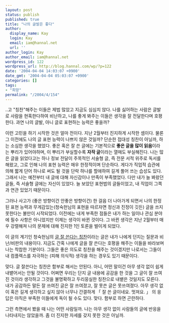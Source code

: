 ```yaml
---
layout: post
status: publish
published: true
title: "나의 글발은 좋다"
author:
  display_name: Kay
  login: Kay
  email: iam@hannal.net
  url: ''
author_login: Kay
author_email: iam@hannal.net
wordpress_id: 122
wordpress_url: http://blog.hannal.com/wp/?p=122
date: '2004-04-04 14:03:07 +0900'
date_gmt: '2004-04-04 05:03:07 +0900'
categories: []
tags:
- "희망"
permalink: "/2004/4/154"
---
```

<p>..고 "칭찬"해주는 이들은 제법 많았고 지금도 심심치 않다. 나를 싫어하는 사람은 글발로 사람을 현혹한다하여 비난하고, 나를 좋게 봐주는 이들은 생각을 잘 전달한다며 호평한다. 과연 나의 글발, 아니 글로 표현하는 능력은 좋을까?</p>
<p>이런 고민을 하기 시작한 것은 얼마 전이다. 지난 2월부터 진지하게 시작한 셈이다. 물론 그 이전에도 나의 글 표현 능력이 나쁘지 않은 것일까? 단순한 접대성 칭찬이 아닐까, 하는 소심한 생각을 했었다. 좋은 혹은 잘 쓴 글에는 기본적으로 <b>좋은 글을 많이 읽음</b>이라는 뿌리가 있어야하며, 이 뿌리가 부실할수록 <b>자작 글</b>이라는 열매도 부실해진다. 나는 많은 글을 읽었다고는 하나 정보 전달이 주목적인 서술형 글, 즉 전문 서적 위주로 독서를 해왔고, 그로 인해 나의 표현 능력은 매우 한정적이며 단순하다. 게다가 직업적 습관에 의해 짧게 단어 하나로 써도 될 것을 단락 하나를 할애하여 길게 풀어 쓰는 습성도 있다. 그래서 나는 예전부터 내 글에 대해 자신감이나 만족이 부족했었다. 다만 내가 늘 봐왔던 글들, 즉 서술형 글에는 자신이 있었다. 늘 보았던 표현법의 글들이었고, 내 직업이 그쪽과 연관 있었기 때문이다.</p>
<p>그러나 사고가 (좋은 방향이건 안좋은 방향이건) 한 걸음 더 나아가게 되면서 나의 한정된 표현 능력과 무게감있는(청숙헌님의 표현을 따르자면 정신과 진정이 깃든) 글을 쓰지 못한다는 불만이 시작되었다. 이전에는 내게 부족한 점들은 내가 하는 일이나 관심 분야에 필수 사항은 아니었지만 이제는 생각이 바뀐 것이다. 그 바뀐 생각은 지난 2월부터 매우 강렬해져 나의 문제에 대해 진지한 1인 토론을 벌이게 되었다.</p>
<p>이 글의 계기인 청숙헌님의 <a href="http://blog.naver.com/atheist/100001603732" target="_blank">글 잘 쓴다는 칭찬</a>이라는 글은 내가 나에게 던지는 질문과 비난/비판의 내용이다. 지금도 간혹 나에게 글을 잘 쓴다는 호평을 해주는 이들을 바라보며 나는 착찹한 기분이다. 그들은 좋은 의도로 칭찬을 해주는 것이겠지만 나로서는 그들이 내 컴플렉스를 자극하는 (피해 의식적) 생각을 하는 경우도 있기 때문이다.</p>
<p>맞다. 글 잘쓴다는 칭찬은 함부로 해서는 안된다. 아니, 어떤 말이건 아무 생각 없이 쉽게 내뱉어서는 안될 것이다. 어쩌면 우리는 단지 글 내용에 공감을 한 것을 그 글이 잘 쓰여진 것이라 생각하고 그것을 불명확하고 두리뭉실한 칭찬으로 내뱉은 것일지도 모른다. 내가 공감하든 말든 잘 쓰여진 글은 잘 쓰여졌고, 잘 못쓴 글은 못쓰여졌다. 아무 생각 없이 혹은 길게 생각하고 싶지 않아 너무나 간결하게 「 잘 쓴 글이네요. 멋져요. 」 의 응답은 아직은 부족한 이들에게 독이 될 수도 있다. 맞다. 함부로 하면 곤란하다.</p>
<p>그런 측면에서 봤을 때 나는 어떤 사람일까. 나는 아무 생각 없이 사람들의 글에 반응을 나타내지는 않았을까. 좀 더 진지한 자세를 갖지 못한 것은 아닐까.</p>

